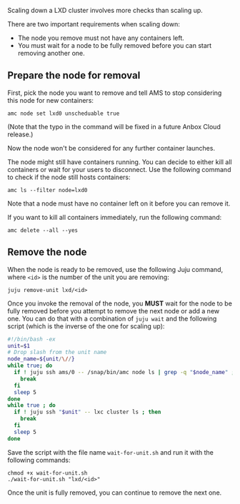 Scaling down a LXD cluster involves more checks than scaling up.

There are two important requirements when scaling down:
 - The node you remove must not have any containers left.
 - You must wait for a node to be fully removed before you can start removing another one.

## Prepare the node for removal

First, pick the node you want to remove and tell AMS to stop considering this node for new containers:

    amc node set lxd0 unscheduable true

(Note that the typo in the command will be fixed in a future Anbox Cloud release.)

Now the node won't be considered for any further container launches.

The node might still have containers running. You can decide to either kill all containers or wait for your users to disconnect.
Use the following command to check if the node still hosts containers:

    amc ls --filter node=lxd0

Note that a node must have no container left on it before you can remove it.

If you want to kill all containers immediately, run the following command:

    amc delete --all --yes

## Remove the node

When the node is ready to be removed, use the following Juju command, where `<id>` is the number of the unit you are removing:

    juju remove-unit lxd/<id>

Once you invoke the removal of the node, you **MUST** wait for the node to be fully removed before you attempt to remove the next node or add a new one. You can do that with a combination of `juju wait` and the following script (which is the inverse of the one for scaling up):

```bash
#!/bin/bash -ex
unit=$1
# Drop slash from the unit name
node_name=${unit/\//}
while true; do
  if ! juju ssh ams/0 -- /snap/bin/amc node ls | grep -q "$node_name" ; then
    break
  fi
  sleep 5
done
while true ; do
  if ! juju ssh "$unit" -- lxc cluster ls ; then
    break
  fi
  sleep 5
done
```

Save the script with the file name `wait-for-unit.sh` and run it with the following commands:

    chmod +x wait-for-unit.sh
    ./wait-for-unit.sh "lxd/<id>"

Once the unit is fully removed, you can continue to remove the next one.
